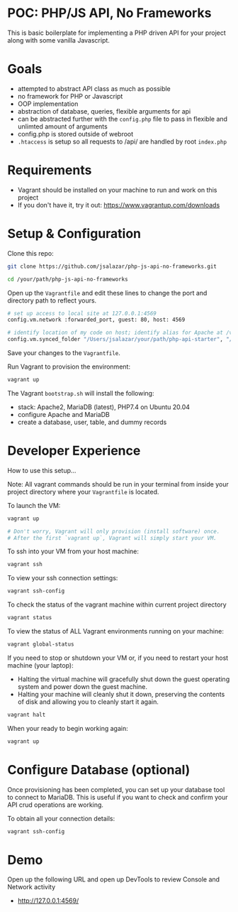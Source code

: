 # POC: PHP/JS API, No Frameworks
This is basic boilerplate for implementing a PHP driven API for your project along with some vanilla Javascript.

# Goals
- attempted to abstract API class as much as possible 
- no framework for PHP or Javascript
- OOP implementation
- abstraction of database, queries, flexible arguments for api 
- can be abstracted further with the `config.php` file to pass in flexible and unlimted amount of arguments
- config.php  is stored outside of webroot
- `.htaccess` is setup so all requests to /api/ are handled by root `index.php` 
 

# Requirements 
- Vagrant should be installed on your machine to run and work on this project
- If you don't have it, try it out: https://www.vagrantup.com/downloads


# Setup & Configuration

Clone this repo: 
```bash
git clone https://github.com/jsalazar/php-js-api-no-frameworks.git

cd /your/path/php-js-api-no-frameworks
```


Open up the `Vagrantfile` and edit these lines to change the port and directory path to reflect yours. 
```bash
# set up access to local site at 127.0.0.1:4569
config.vm.network :forwarded_port, guest: 80, host: 4569

# identify location of my code on host; identify alias for Apache at /var/www on guest
config.vm.synced_folder "/Users/jsalazar/your/path/php-api-starter", "/var/www"
```

Save your changes to the `Vagrantfile`.


Run Vagrant to provision the environment:
```bash
vagrant up
```


  The Vagrant `bootstrap.sh` will install the following:
  - stack: Apache2, MariaDB (latest), PHP7.4 on Ubuntu 20.04
  - configure Apache and MariaDB
  - create a database, user, table, and dummy records






# Developer Experience
How to use this setup...

Note:
All vagrant commands should be run in your terminal from inside 
your project directory where your `Vagrantfile` is located.


To launch the VM:  
```bash
vagrant up

# Don't worry, Vagrant will only provision (install software) once. 
# After the first `vagrant up`, Vagrant will simply start your VM.
```


To ssh into your VM from your host machine:
```bash
vagrant ssh
```

To view your ssh connection settings:

```bash
vagrant ssh-config
```

To check the status of the vagrant machine within current project directory
```bash
vagrant status
```

To view the status of ALL Vagrant environments running on your machine:
```bash
vagrant global-status
```

If you need to stop or shutdown your VM or, if you need to restart your host machine (your laptop): 

- Halting the virtual machine will gracefully shut down the guest operating system and power down the guest machine.
- Halting your machine will cleanly shut it down, preserving the contents of disk and allowing you to cleanly start it again.

```bash
vagrant halt
```

When your ready to begin working again: 
```bash
vagrant up
```




# Configure Database (optional)
Once provisioning has been completed, you can set up your database tool to connect to MariaDB.
This is useful if you want to check and confirm your API crud operations are working.

To obtain all your connection details:
```bash
vagrant ssh-config
```



# Demo 

Open up the following URL and open up DevTools to review Console and Network activity
- http://127.0.0.1:4569/
